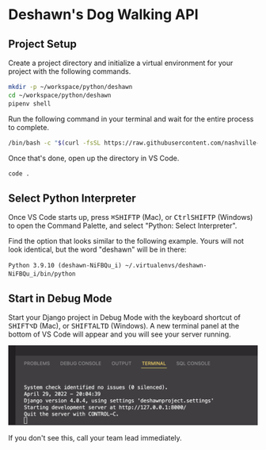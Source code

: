 # Deshawn's Dog Walking API

## Project Setup

Create a project directory and initialize a virtual environment for your project with the following commands.

```sh
mkdir -p ~/workspace/python/deshawn
cd ~/workspace/python/deshawn
pipenv shell
```

Run the following command in your terminal and wait for the entire process to complete.

```sh
/bin/bash -c "$(curl -fsSL https://raw.githubusercontent.com/nashville-software-school/bangazon-llc/tree/cohort-56/book-2-levelup/chapters/scripts/deshawn-setup.sh)"
```

Once that's done, open up the directory in VS Code.

```sh
code .
```

## Select Python Interpreter

Once VS Code starts up, press <kbd>⌘</kbd><kbd>SHIFT</kbd><kbd>P</kbd> (Mac), or <kbd>Ctrl</kbd><kbd>SHIFT</kbd><kbd>P</kbd> (Windows) to open the Command Palette, and select "Python: Select Interpreter".

Find the option that looks similar to the following example. Yours will not look identical, but the word "deshawn" will be in there:

`Python 3.9.10 (deshawn-NiFBQu_i) ~/.virtualenvs/deshawn-NiFBQu_i/bin/python`

## Start in Debug Mode

Start your Django project in Debug Mode with the keyboard shortcut of <kbd>SHIFT</kbd><kbd>⌥</kbd><kbd>D</kbd> (Mac), or <kbd>SHIFT</kbd><kbd>ALT</kbd><kbd>D</kbd> (Windows). A new terminal panel at the bottom of VS Code will appear and you will see your server running.

![image of the debug terminal output](./images/debug-terminal.png)

If you don't see this, call your team lead immediately.